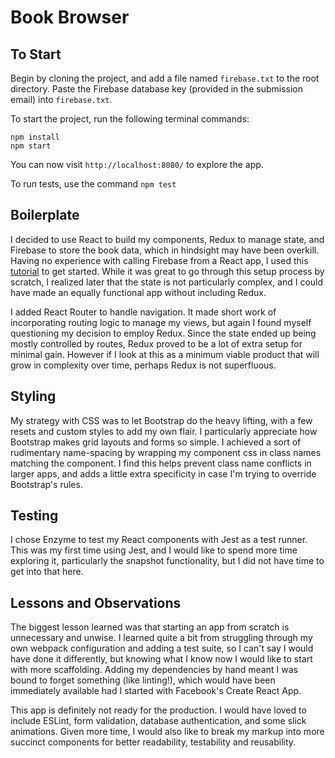# Book Browser

## To Start

Begin by cloning the project, and add a file named `firebase.txt` to the root directory. Paste the Firebase database key (provided in the submission email) into `firebase.txt`.

To start the project, run the following terminal commands:
  
```
npm install
npm start
```

You can now visit `http://localhost:8080/` to explore the app.

To run tests, use the command `npm test`

         
## Boilerplate
I decided to use React to build my components, Redux to manage state, and Firebase to store the book data, which in hindsight may have been overkill. Having no experience with calling Firebase from a React app, I used this [tutorial](https://www.codementor.io/vijayst/using-firebase-with-redux-for-building-a-react-app-du1086puw) to get started. While it was great to go through this setup process by scratch, I realized later that the state is not particularly complex, and I could have made an equally functional app without including Redux.

I added React Router to handle navigation. It made short work of incorporating routing logic to manage my views, but again I found myself questioning my decision to employ Redux. Since the state ended up being mostly controlled by routes, Redux proved to be a lot of extra setup for minimal gain. However if I look at this as a minimum viable product that will grow in complexity over time, perhaps Redux is not superfluous.

## Styling
My strategy with CSS was to let Bootstrap do the heavy lifting, with a few resets and custom styles to add my own flair. I particularly appreciate how Bootstrap makes grid layouts and forms so simple. I achieved a sort of rudimentary name-spacing by wrapping my component css in class names matching the component. I find this helps prevent class name conflicts in larger apps, and adds a little extra specificity in case I'm trying to override Bootstrap's rules.

## Testing
I chose Enzyme to test my React components with Jest as a test runner. This was my first time using Jest, and I would like to spend more time exploring it, particularly the snapshot functionality, but I did not have time to get into that here.

## Lessons and Observations
The biggest lesson learned was that starting an app from scratch is unnecessary and unwise. I learned quite a bit from struggling through my own webpack configuration and adding a test suite, so I can't say I would have done it differently, but knowing what I know now I would like to start with more scaffolding. Adding my dependencies by hand meant I was bound to forget something (like linting!), which would have been immediately available had I started with Facebook's Create React App.

This app is definitely not ready for the production. I would have loved to include ESLint, form validation, database authentication, and some slick animations. Given more time, I would also like to break my markup into more succinct components for better readability, testability and reusability.



